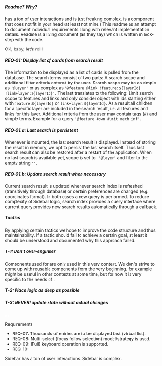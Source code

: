 ##### Readme? Why?
<Sidebar/> has a ton of user interactions and is just freaking complex. <Sidebar/> is a component that does not fit in your head (at least not mine.) This readme as an attempt to document individual requirements along with relevant implementation details. Readme is a living document (as they say) which is written in lock-step with the code.

OK, baby, let's roll!

##### REQ-01: Display list of cards from search result
The information to be displayed as a list of cards is pulled from the database. The search terms consist of two parts: A search scope and additional filter criteria entered by the user. Search scope may be as simple as `'@layer'` or as complex as `'@feature @link !feature:${layerId} !link+layer:${layerId}'`. The last translates to the following: Limit search scope to features and links and only consider object with ids starting either with `feature:${layerId}` or `link+layer:${layerId}`. As a result all children for a specific layer are included in the search result, i.e. all features and links for this layer. Additional criteria from the user may contain tags (#) and simple terms. Example for a query `'@feature #own #unit mech inf'`.

##### REQ-01.a: Last search is persistent
Whenever <Sidebar/> is mounted, the last search result is displayed. Instead of storing the result in memory, we opt to persist the last search itself. Thus last search result can also be restored after a restart of the application. When no last search is available yet, scope is set to ` '@layer'` and filter to the empty string `''`.

##### REQ-01.b: Update search result when necessary
Current search result is updated whenever search index is refreshed (transitively through database) or certain preferences are changed (e.g. coordinates format). In both cases a new query is performed. To reduce complexity of Sidebar logic, search index provides a query interface where current query provides new search results automatically through a callback.

##### Tactics

By applying certain tactics we hope to improve the code structure and thus maintainability. If a tactic should fail to achieve a certain goal, at least it should be understood and documented why this approach failed.

##### T-1: Don't over-engineer

Components used for <Sidebar/> are only used in this very context. We don's strive to come up with reusable components from the very beginning. <Tag/> for example might be useful in other contexts at some time, but for now it is very specific to the needs of <Sidebar/>.

##### T-2: Place logic as deep as possible
##### T-3: NEVER! update state without actual changes

...





Requirements

* REQ-07: Thousands of entries are to be displayed fast (virtual list).
* REQ-08: Multi-select (focus follow selection) model/strategy is used.
* REQ-09: (Full) keyboard operation is supported.
* REQ-10:


Sidebar has a ton of user interactions.
Sidebar is complex.